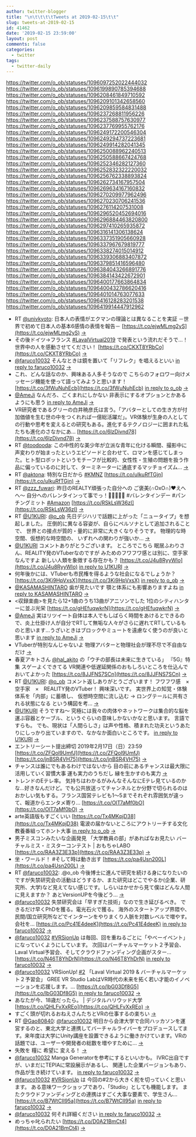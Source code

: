```yaml
---
author: twitter-blogger
title: "\n\t\t\t\tTweets at 2019-02-15\t\t"
slug: tweets-at-2019-02-15
id: 41462
date: '2019-02-15 23:59:00'
layout: post
comments: false
categories:
  - twitter
tags:
  - twitter-daily
---
```


https://twitter.com/o_ob/statuses/1096097252022444032 https://twitter.com/o_ob/statuses/1096199890785394688 https://twitter.com/o_ob/statuses/1096208461849710592 https://twitter.com/o_ob/statuses/1096209101342658560 https://twitter.com/o_ob/statuses/1096209859584831488 https://twitter.com/o_ob/statuses/1096237268811956226 https://twitter.com/o_ob/statuses/1096237588757630977 https://twitter.com/o_ob/statuses/1096237769955762176 https://twitter.com/o_ob/statuses/1096249172200546304 https://twitter.com/o_ob/statuses/1096249294737223681 https://twitter.com/o_ob/statuses/1096249914282041345 https://twitter.com/o_ob/statuses/1096250088962240513 https://twitter.com/o_ob/statuses/1096250588667424768 https://twitter.com/o_ob/statuses/1096252346282127360 https://twitter.com/o_ob/statuses/1096252832322220032 https://twitter.com/o_ob/statuses/1096256762338893824 https://twitter.com/o_ob/statuses/1096262734167957504 https://twitter.com/o_ob/statuses/1096269634167160832 https://twitter.com/o_ob/statuses/1096270209977962496 https://twitter.com/o_ob/statuses/1096270230706241536 https://twitter.com/o_ob/statuses/1096276114207531008 https://twitter.com/o_ob/statuses/1096296520452694016 https://twitter.com/o_ob/statuses/1096296884463820800 https://twitter.com/o_ob/statuses/1096297410265935872 https://twitter.com/o_ob/statuses/1096316141306138624 https://twitter.com/o_ob/statuses/1096337351905660928 https://twitter.com/o_ob/statuses/1096337967679819777 https://twitter.com/o_ob/statuses/1096338274015014912 https://twitter.com/o_ob/statuses/1096339306883407872 https://twitter.com/o_ob/statuses/1096379851416596480 https://twitter.com/o_ob/statuses/1096384043266891776 https://twitter.com/o_ob/statuses/1096384143422672901 https://twitter.com/o_ob/statuses/1096400177663864834 https://twitter.com/o_ob/statuses/1096400432786620416 https://twitter.com/o_ob/statuses/1096401014763077633 https://twitter.com/o_ob/statuses/1096416128283201538 https://twitter.com/o_ob/statuses/1096419914447912962  

*   RT [@univkyoto](https://twitter.com/univkyoto): 日本人の表情がエクマンの理論とは異なることを実証 －世界で初めて日本人の基本6感情の表情を報告－ [https://t.co/ejwMLmg2yS](https://t.co/ejwMLmg2yS) [->](https://twitter.com/o_ob/statuses/1096097252022444032)
*   その後ドイツ→フランス [#LavalVirtual2019](https://twitter.com/search?q=%23LavalVirtual2019&src=hash) で発表という流れだそうで…！ 世界中の人を感動させてください！ [https://t.co/CKXT8YRbCo](https://t.co/CKXT8YRbCo) [->](https://twitter.com/o_ob/statuses/1096199890785394688)
*   [@faruco10032](https://twitter.com/faruco10032) そんなときは鏡を置いて「リフレク」を唱えるといい [in reply to faruco10032](https://twitter.com/faruco10032/statuses/1096207975310536705) [->](https://twitter.com/o_ob/statuses/1096208461849710592)
*   これ、どんな話なのか、興味ある人多そうなので こちらのフォロワー向けメッセージ機能を使って語ってみようと思います！ [https://t.co/3fWuNuhEcb](https://t.co/3fWuNuhEcb) [in reply to o_ob](https://twitter.com/o_ob/statuses/1096028618659061760) [->](https://twitter.com/o_ob/statuses/1096209101342658560)
*   [@AmeJi](https://twitter.com/AmeJi) なんだろ、ごくまれにしかない 非表示にするオプションとかあるようにも思う [in reply to AmeJi](https://twitter.com/AmeJi/statuses/1096208547136790528) [->](https://twitter.com/o_ob/statuses/1096209859584831488)
*   VR研究者であるグリーの白井暁彦氏は言う。「アバターとしての生き方が付加価値を生む世の中をつくれれば一億総活躍だ」。VR体験が生身の人としての行動や思考を変えるとの研究もある。進化するテクノロジーに囲まれた私たちも進化のさなかにあ… [https://t.co/6lzDivnd78](https://t.co/6lzDivnd78) [->](https://twitter.com/o_ob/statuses/1096237268811956226)
*   RT [@toodooda](https://twitter.com/toodooda): この中性的な美少年が立派な青年に化ける瞬間、撮影中に声変わりが始まったというエピソードと合わせて、ロマンを感じてしまった。ヒト型ロボットというモチーフが比較的、女性性・生殖の問題を扱う作品に偏っているのに対して、ターミネーターに通底するマッチョイズム… [->](https://twitter.com/o_ob/statuses/1096237588757630977)
*   RT [@aktona](https://twitter.com/aktona): 特別な日だから [#KMNZ](https://twitter.com/search?q=%23KMNZ&src=hash) [https://t.co/uIkuRfTGjn](https://t.co/uIkuRfTGjn) [->](https://twitter.com/o_ob/statuses/1096237769955762176)
*   RT [@zzz_fuwari](https://twitter.com/zzz_fuwari): 昨日のREALTY頑張った自分への ご褒美(∩OxO∩)♥えへへ～ 自分へのバレンタインって事でっ！🤗🍬🍭🍫💝 #バレンタインデー #パンチングミット [#Amazon](https://twitter.com/search?q=%23Amazon&src=hash) [https://t.co/RSkLsW36zI](https://t.co/RSkLsW36zI) [->](https://twitter.com/o_ob/statuses/1096249172200546304)
*   RT [@U1KURI](https://twitter.com/U1KURI): [@o_ob](https://twitter.com/o_ob) 先日デジハリで話題に上がった「ニュータイプ」を想起しました。 圧倒的に異なる容姿が、自らにペルソナとして追加されることで、 世界との接点が質的・量的に非常に大きくなりそうです。 物理的な時空間、仮想的な時空間の、 いずれへの関わりが強いか… [->](https://twitter.com/o_ob/statuses/1096249294737223681)
*   [@U1KURI](https://twitter.com/U1KURI) コメントありがとうございます。 ところでこちら 眠居ふわりさん、REALITY発のVTuberなのですが みためのフワフワ感とは別に、空手家なんですよ 新しい人類を象徴する存在かも？ [https://t.co/J4u8RyyWIo](https://t.co/J4u8RyyWIo) [in reply to U1KURI](https://twitter.com/U1KURI/statuses/1096240607222091777) [->](https://twitter.com/o_ob/statuses/1096249914282041345)
*   何年後かには、VTuberも市民権を得るような社会になるでしょうか？ [https://t.co/3Ki9HpVxsX](https://t.co/3Ki9HpVxsX) [in reply to o_ob](https://twitter.com/o_ob/statuses/1096237268811956226) [->](https://twitter.com/o_ob/statuses/1096250088962240513)
*   [@KASAMASHINTARO](https://twitter.com/KASAMASHINTARO) 歯が見たいです 顎と体系にも影響ありますよね [in reply to KASAMASHINTARO](https://twitter.com/KASAMASHINTARO/statuses/1096249401549320193) [->](https://twitter.com/o_ob/statuses/1096250588667424768)
*   <収録楽曲>を見たら12+1曲のうち13曲がアニソンでした 1位のシティハンターに並ぶ光栄 [https://t.co/gHEfuqwkrN](https://t.co/gHEfuqwkrN) [->](https://twitter.com/o_ob/statuses/1096252346282127360)
*   [@AmeJi](https://twitter.com/AmeJi) 実はリツイート自体は本人でもしばらく時間をあけるとできるので、炎上仕掛け人が自分でRTして無垢な人々がさらに遅れてRTしているものと思います…うざいときはブロックやミュートを遠慮なく使うのが良いと思います [in reply to AmeJi](https://twitter.com/AmeJi/statuses/1096210806411165696) [->](https://twitter.com/o_ob/statuses/1096252832322220032)
*   VTuberが特別なんじゃないよ 物理アバターと物理社会が理不尽で不自由なだけ [->](https://twitter.com/o_ob/statuses/1096256762338893824)
*   春夏アキトさん [@hal_akito](https://twitter.com/hal_akito) の「ウチの部長は未来に生きている」 『5G』特集 スゲーよくできてる VR関連や低遅延関係のおもしろいところを仕込んでおいてよかった [https://t.co/8JJFNS7SCn](https://t.co/8JJFNS7SCn) [->](https://twitter.com/o_ob/statuses/1096262734167957504)
*   RT [@U1KURI](https://twitter.com/U1KURI): [@o_ob](https://twitter.com/o_ob) コメント返しありがとうございます！ フワフワ感　×　空手家　×　REALITY発のVTuber！ 興味深いです。 実世界上の知覚・体験体系を「内部」に蓄積し、 仮想時空間に流し込む → ロングテールに共有される状態になる という構図を考… [->](https://twitter.com/o_ob/statuses/1096269634167160832)
*   [@U1KURI](https://twitter.com/U1KURI) そうですね～ 究極には我々の肉体やネットワークは集合的な脳を運ぶ容器とケーブル、というぐらいの意味しかないかなと思います。 言語ですらも。 でも、現状は「人間らしさ」は声や性格、積まれた功夫というあたりにしっかり出ていますので、なかなか面白いところです。 [in reply to U1KURI](https://twitter.com/U1KURI/statuses/1096263242605707264) [->](https://twitter.com/o_ob/statuses/1096270209977962496)
*   エントリーシート提出締切 2019年2月17日（日）23:59 [https://t.co/ZFQol9UmfJ](https://t.co/ZFQol9UmfJ) [https://t.co/jnBSR4VH75](https://t.co/jnBSR4VH75) [->](https://twitter.com/o_ob/statuses/1096270230706241536)
*   チャンスは誰にでもあるわけではないから 目の前にあるチャンスは最大限に活用していく習慣大事 運も実力のうちだし 縁を生かすのも実力 [->](https://twitter.com/o_ob/statuses/1096276114207531008)
*   トレンドのEテレ率。 気持ちはわかるがみんなそんなにEテレ見ているのかな…好きなんだけど。でも公共放送ってチャンネルとか分野で切られるのはおかしい気もする。フランス国営テレビも1～5までそれぞれ雰囲気が違って、報道からエンタメ寄り… [https://t.co/OlT7aMf0bO](https://t.co/OlT7aMf0bO) [->](https://twitter.com/o_ob/statuses/1096296520452694016)
*   arte英語版もすごくいい [https://t.co/Tx4MKpjD38](https://t.co/Tx4MKpjD38) 電波の届かないところにアウトリーチする文化教養番組ってホント大事 [in reply to o_ob](https://twitter.com/o_ob/statuses/1096296520452694016) [->](https://twitter.com/o_ob/statuses/1096296884463820800)
*   男子ミスコンみたいな企画発見 「大学教員の部」があればなお見たい バーチャルミス・ミスターコンテスト | おもちゃLABO [https://t.co/RAA3Z3E33p](https://t.co/RAA3Z3E33p) [->](https://twitter.com/o_ob/statuses/1096297410265935872)
*   坐・ワールド！ #そして時は動き出す [https://t.co/pa4Usn200L](https://t.co/pa4Usn200L) [->](https://twitter.com/o_ob/statuses/1096316141306138624)
*   RT [@faruco10032](https://twitter.com/faruco10032): .@o_ob 今後博士に進んで研究を続ける身になりたいのですが失禁研究会の活動はどうするか、また研究はどこでやるか(企業、研究所、大学)など見えてない感じです。しらいはかせから見て僕はどんな人間に見えますか？ あとVersionUPを今後どう… [->](https://twitter.com/o_ob/statuses/1096337351905660928)
*   [@faruco10032](https://twitter.com/faruco10032) 失禁研究会は「早すぎた技術」なので生き延びるべき。 できるだけ早くPhDを獲る。電光石火で獲る。 海外のスタートアップ界隈や、民間/国立研究所などでインターンをやりまくり人脈を対数レベルで増やす。 会社を… [https://t.co/Pc41E4deeK](https://t.co/Pc41E4deeK) [in reply to faruco10032](https://twitter.com/faruco10032/statuses/1096330319614042113) [->](https://twitter.com/o_ob/statuses/1096337967679819777)
*   [@faruco10032](https://twitter.com/faruco10032) [#VRSionUp](https://twitter.com/search?q=%23VRSionUp&src=hash) は毎回、回を重ねるごとに「やべーイベント」になっていくようにしています。 次回はバーチャルマーケット２予習会、Laval Virtual予習会、そしてクラウドファンディング企画がスター… [https://t.co/N46T8YhDrN](https://t.co/N46T8YhDrN) [in reply to faruco10032](https://twitter.com/faruco10032/statuses/1096330319614042113) [->](https://twitter.com/o_ob/statuses/1096338274015014912)
*   [@faruco10032](https://twitter.com/faruco10032) VRSionUp! [#2](https://twitter.com/search?q=%232&src=hash) 「Laval Virtual 2019 & バーチャルマーケット２予習会」 GREE VR Studio LabはVR時代の未来を拓く若い才能のイノベーションを応援します。… [https://t.co/lbG03Df8G5](https://t.co/lbG03Df8G5) [in reply to faruco10032](https://twitter.com/faruco10032/statuses/1096330319614042113) [->](https://twitter.com/o_ob/statuses/1096339306883407872)
*   あなたが今、18歳だったら。 | デジタルハリウッド大学 [https://t.co/QHLFvXxREo](https://t.co/QHLFvXxREo) [->](https://twitter.com/o_ob/statuses/1096379851416596480)
*   すごく頭が切れるおねえさんたちとVRの仕事するの楽ちい [->](https://twitter.com/o_ob/statuses/1096384043266891776)
*   RT [@Gao80840](https://twitter.com/Gao80840): [@faruco10032](https://twitter.com/faruco10032) 明日から会津大学で合同ハッカソンを運営するのと、東北大学と連携してバーチャルライバーをプロデュースしてます。来年度は大学にUnity講座を設置できるように働きかけています。VRの話題では、ユーザーや開発者の総数を増やすために… [->](https://twitter.com/o_ob/statuses/1096384143422672901)
*   失敗を 糧に 希望に 変える！ [->](https://twitter.com/o_ob/statuses/1096400177663864834)
*   [@faruco10032](https://twitter.com/faruco10032) Manga Generatorを参考にするといいかも。 IVRC出自ですが、いまだにTEPIAに常設展示があるし、 関連した企業バージョンもあり、作品が生き続けています。 [in reply to faruco10032](https://twitter.com/faruco10032/statuses/1096393815080882181) [->](https://twitter.com/o_ob/statuses/1096400432786620416)
*   [@faruco10032](https://twitter.com/faruco10032) [#VRSionUp](https://twitter.com/search?q=%23VRSionUp&src=hash) は 今回の#2から大きく舵を切っていくと思います。 ある意味ワークショップであり、「Studio」としても機能します。 またクラウドファンディングとの連携はすごく大事な要素で、学生さん… [https://t.co/B7WtCII95a](https://t.co/B7WtCII95a) [in reply to faruco10032](https://twitter.com/faruco10032/statuses/1096394700913692672) [->](https://twitter.com/o_ob/statuses/1096401014763077633)
*   [@faruco10032](https://twitter.com/faruco10032) 何それ詳細ください [in reply to faruco10032](https://twitter.com/faruco10032/statuses/1096406307718844416) [->](https://twitter.com/o_ob/statuses/1096416128283201538)
*   めっちゃ叱られたい [https://t.co/D0A21BmCt4](https://t.co/D0A21BmCt4) [->](https://twitter.com/o_ob/statuses/1096419914447912962)